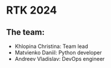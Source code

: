 # RTK 2024
## The team:
- Khlopina Christina: Team lead
- Matvienko Daniil: Python developer
- Andreev Vladislav: DevOps engineer
